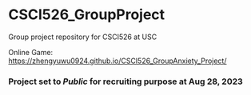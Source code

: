 # CSCI526_GroupProject
Group project repository for CSCI526 at USC

Online Game: https://zhengyuwu0924.github.io/CSCI526_GroupAnxiety_Project/



### Project set to *Public* for recruiting purpose at Aug 28, 2023
